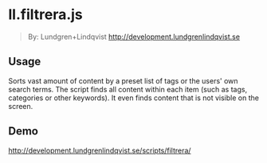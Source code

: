 # ll.filtrera.js
> By: Lundgren+Lindqvist
> http://development.lundgrenlindqvist.se

## Usage

Sorts vast amount of content by a preset list of tags or the users' own search terms. The script finds all content within each item (such as tags, categories or other keywords). It even finds content that is not visible on the screen.

## Demo

http://development.lundgrenlindqvist.se/scripts/filtrera/